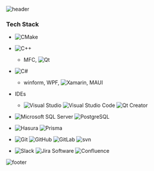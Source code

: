 ![header](https://capsule-render.vercel.app/api?type=waving&&color=gradient&height=80&section=header&fontSize=90)
### Tech Stack  
- ![CMake](https://img.shields.io/badge/CMake-444444?style=for-the-badge&logo=CMake)

- ![C++](https://img.shields.io/badge/C++-444444?style=for-the-badge&logo=C%2B%2B)
  - MFC, ![Qt](https://img.shields.io/badge/Qt_Quick-444444?style=for-the-badge&logo=Qt)  

- ![C#](https://img.shields.io/badge/C%23-444444?style=for-the-badge&logo=.NET)
  - winform, WPF, ![Xamarin](https://img.shields.io/badge/Xamarin-444444?style=for-the-badge&logo=Xamarin), MAUI

- IDEs
  - ![Visual Studio](https://img.shields.io/badge/Visual_Studio-444444?style=for-the-badge&logo=VisualStudio)
  ![Visual Studio Code](https://img.shields.io/badge/VSCode-444444?style=for-the-badge&logo=VisualStudioCode)
  ![Qt Creator](https://img.shields.io/badge/Qt_Creator-444444?style=for-the-badge&logo=Qt)

- ![Microsoft SQL Server](https://img.shields.io/badge/MSSQL-444444?style=for-the-badge&logo=MicrosoftSQLServer)
![PostgreSQL](https://img.shields.io/badge/PostgreSQL-444444?style=for-the-badge&logo=PostgreSQL)

- ![Hasura](https://img.shields.io/badge/Hasura-444444?style=for-the-badge&logo=Hasura)
![Prisma](https://img.shields.io/badge/Prisma-444444?style=for-the-badge&logo=Prisma)

- ![Git](https://img.shields.io/badge/Git-444444?style=for-the-badge&logo=Git)
![GitHub](https://img.shields.io/badge/GitHub-444444?style=for-the-badge&logo=GitHub)
![GitLab](https://img.shields.io/badge/GitLab-444444?style=for-the-badge&logo=GitLab)
![svn](https://img.shields.io/badge/svn-444444?style=for-the-badge&logo=svn)

- ![Slack](https://img.shields.io/badge/Slack-444444?style=for-the-badge&logo=Slack)
![Jira Software](https://img.shields.io/badge/JiraSoftware-444444?style=for-the-badge&logo=JiraSoftware)
![Confluence](https://img.shields.io/badge/Confluence-444444?style=for-the-badge&logo=Confluence)



![footer](https://capsule-render.vercel.app/api?type=waving&&color=gradient&height=80&section=footer&fontSize=90)
